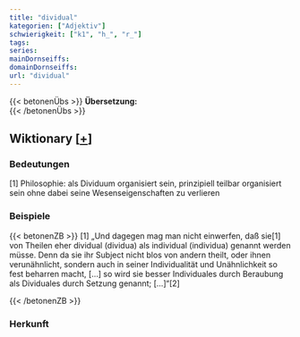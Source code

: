 ```yaml
---
title: "dividual"
kategorien: ["Adjektiv"]
schwierigkeit: ["k1", "h_", "r_"]
tags:
series:
mainDornseiffs:
domainDornseiffs:
url: "dividual"
---
```


{{< betonenÜbs >}}
**Übersetzung:**  
{{< /betonenÜbs >}}

## Wiktionary [[+](https://de.wiktionary.org/wiki/dividual)]

### Bedeutungen
[1] Philosophie: als Dividuum organisiert sein, prinzipiell teilbar organisiert sein ohne dabei seine Wesenseigenschaften zu verlieren  

### Beispiele
{{< betonenZB >}}
[1] „Und dagegen mag man nicht einwerfen, daß sie[1] von Theilen eher dividual (dividua) als individual (individua) genannt werden müsse. Denn da sie ihr Subject nicht blos von andern theilt, oder ihnen verunähnlicht, sondern auch in seiner Individualität und Unähnlichkeit so fest beharren macht, […] so wird sie besser Individuales durch Beraubung als Dividuales durch Setzung genannt; […]“[2]  

{{< /betonenZB >}}
### Herkunft
  


